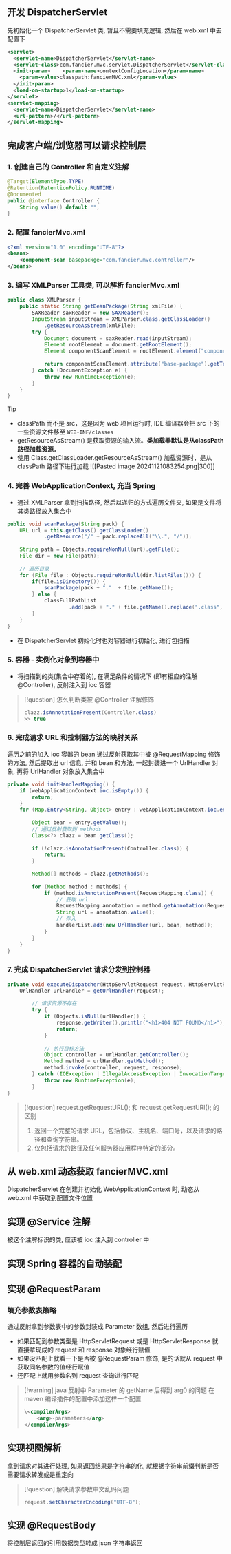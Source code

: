 ## 开发 DispatcherServlet
先初始化一个 DispatcherServlet 类, 暂且不需要填充逻辑, 然后在 web.xml 中去配置下
```xml
<servlet>  
  <servlet-name>DispatcherServlet</servlet-name>  
  <servlet-class>com.fancier.mvc.servlet.DispatcherServlet</servlet-class>  
  <init-param>    <param-name>contextConfigLocation</param-name>  
    <param-value>classpath:fancierMVC.xml</param-value>  
  </init-param>  
  <load-on-startup>1</load-on-startup>  
</servlet>  
<servlet-mapping>  
  <servlet-name>DispatcherServlet</servlet-name>  
  <url-pattern>/</url-pattern>  
</servlet-mapping>
```

## 完成客户端/浏览器可以请求控制层
### 1. 创建自己的 Controller 和自定义注解
```java
@Target(ElementType.TYPE)  
@Retention(RetentionPolicy.RUNTIME)  
@Documented  
public @interface Controller {  
    String value() default "";  
}
```

### 2. 配置 fancierMvc.xml
```xml
<?xml version="1.0" encoding="UTF-8"?>  
<beans>  
    <component-scan basepackge="com.fancier.mvc.controller"/>  
</beans>
```

### 3. 编写 XMLParser 工具类, 可以解析 fancierMvc.xml
```java
public class XMLParser {  
    public static String getBeanPackage(String xmlFile) {  
        SAXReader saxReader = new SAXReader();  
        InputStream inputStream = XMLParser.class.getClassLoader()
	        .getResourceAsStream(xmlFile);  
        try {  
            Document document = saxReader.read(inputStream);  
            Element rootElement = document.getRootElement();  
            Element componentScanElement = rootElement.element("component-scan");  
  
            return componentScanElement.attribute("base-package").getText();  
        } catch (DocumentException e) {  
            throw new RuntimeException(e);  
        }  
    }  
}
```

> [!tip]
> - classPath 而不是 src，这是因为 web 项目运行时, IDE 编译器会把 src 下的一些资源文件移至 `WEB-INF/classes`
> - getResourceAsStream() 是获取资源的输入流。**类加载器默认是从classPath路径加载资源。**
> - 使用 Class.getClassLoader.getResourceAsStream() 加载资源时，是从 classPath 路径下进行加载
> ![[Pasted image 20241121083254.png|300]]

### 4. 完善 WebApplicationContext, 充当 Spring
- 通过 XMLParser 拿到扫描路径, 然后以递归的方式遍历文件夹, 如果是文件将其类路径放入集合中
```java
public void scanPackage(String pack) {  
    URL url = this.getClass().getClassLoader()  
            .getResource("/" + pack.replaceAll("\\.", "/"));  
  
    String path = Objects.requireNonNull(url).getFile();  
    File dir = new File(path);  
  
    // 遍历目录  
    for (File file : Objects.requireNonNull(dir.listFiles())) {  
        if(file.isDirectory()) {  
            scanPackage(pack + "."  + file.getName());  
        } else {  
            classFullPathList  
                    .add(pack + "." + file.getName().replace(".class", ""));  
        }  
    }  
}
```

- 在 DispatcherServlet 初始化时也对容器进行初始化, 进行包扫描

### 5. 容器 - 实例化对象到容器中
- 将扫描到的类(集合中存着的), 在满足条件的情况下 (即有相应的注解 @Controller), 反射注入到 ioc 容器
> [!question] 怎么判断类被 @Controller 注解修饰
> ```java
> clazz.isAnnotationPresent(Controller.class)
> >> true
> ```


### 6. 完成请求 URL 和控制器方法的映射关系
遍历之前的加入 ioc 容器的 bean 通过反射获取其中被 @RequestMapping 修饰的方法, 然后提取出 url 信息, 并和 bean 和方法, 一起封装进一个 UrlHandler 对象, 再将 UrlHandler 对象放入集合中
```java
private void initHandlerMapping() {  
    if (webApplicationContext.ioc.isEmpty()) {  
        return;  
    }  
    for (Map.Entry<String, Object> entry : webApplicationContext.ioc.entrySet()) {  
  
        Object bean = entry.getValue();  
        // 通过反射获取到 methods        
        Class<?> clazz = bean.getClass();  
        
        if (!clazz.isAnnotationPresent(Controller.class)) {  
		    return;  
		}
		
        Method[] methods = clazz.getMethods();  
  
        for (Method method : methods) {  
            if (method.isAnnotationPresent(RequestMapping.class)) {  
                // 获取 url                
                RequestMapping annotation = method.getAnnotation(RequestMapping.class);  
                String url = annotation.value();  
                // 存入  
                handlerList.add(new UrlHandler(url, bean, method));  
            }  
        }  
    }  
}
```

### 7. 完成 DispatcherServlet 请求分发到控制器
```java
private void executeDispatcher(HttpServletRequest request, HttpServletResponse response) {  
    UrlHandler urlHandler = getUrlHandler(request);  
  
        // 请求资源不存在  
        try {  
            if (Objects.isNull(urlHandler)) {  
                response.getWriter().println("<h1>404 NOT FOUND</h1>");  
                return;  
            }  
  
            // 执行目标方法  
            Object controller = urlHandler.getController();  
            Method method = urlHandler.getMethod();  
            method.invoke(controller, request, response);  
        } catch (IOException | IllegalAccessException | InvocationTargetException e) {  
            throw new RuntimeException(e);  
        }  
}
```



> [!question] request.getRequestURL(); 和 request.getRequestURI(); 的 区别
> 1. 返回一个完整的请求 URL，包括协议、主机名、端口号，以及请求的路径和查询字符串。
> 2. 仅包括请求的路径及任何服务器应用程序特定的部分。

## 从 web.xml 动态获取 fancierMVC.xml
DispatcherServlet 在创建并初始化 WebApplicationContext 时, 动态从 web.xml 中获取到配置文件位置

## 实现 @Service 注解
被这个注解标识的类, 应该被 ioc 注入到 controller 中

## 实现 Spring 容器的自动装配

## 实现 @RequestParam
### 填充参数表策略
通过反射拿到参数表中的参数封装成 Parameter 数组, 然后进行遍历
- 如果匹配到参数类型是 HttpServletRequest 或是 HttpServletResponse 就直接拿现成的 request 和 response 对象经行赋值
- 如果没匹配上就看一下是否被 @RequestParam 修饰, 是的话就从 request 中获取同名参数的值经行赋值
- 还匹配上就用参数名到 request 查询进行匹配

> [!warning] java 反射中 Parameter 的 getName 后得到 arg0 的问题
> 在 maven 编译插件的配置中添加这样一个配置
> ```xml
> \<compilerArgs>  
>     <arg>-parameters</arg>  
> </compilerArgs>
> ```

## 实现视图解析
拿到请求对其进行处理, 如果返回结果是字符串的化, 就根据字符串前缀判断是否需要请求转发或是重定向
> [!question] 解决请求参数中文乱码问题
> ```java
> request.setCharacterEncoding("UTF-8");
> ```

## 实现 @RequestBody
将控制层返回的引用数据类型转成 json 字符串返回
